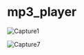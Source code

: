 # mp3_player

![Capture1](https://user-images.githubusercontent.com/44220596/104266519-c708f980-54b5-11eb-8086-1e19fe9a85dc.PNG)

![Capture7](https://user-images.githubusercontent.com/44220596/104266608-f61f6b00-54b5-11eb-95b0-ca8d3f322174.PNG)

